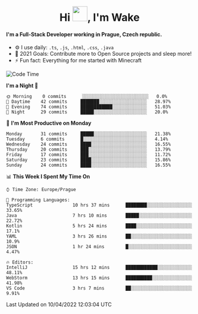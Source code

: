 <h1 align="center">Hi <img src="https://raw.githubusercontent.com/MrWakeCZ/MrWakeCZ/master/Hi.gif" width="40px" />, I'm Wake</h1>

#### I'm a Full-Stack Developer working in Prague, Czech republic.
- ⚙️ I use daily: `.ts`, `.js`, `.html`, `.css`, `.java`
- 🥅 2021 Goals: Contribute more to Open Source projects and sleep more!
- ⚡ Fun fact: Everything for me started with Minecraft

<!--START_SECTION:waka-->
![Code Time](http://img.shields.io/badge/Code%20Time-2%2C298%20hrs%2010%20mins-blue)

**I'm a Night 🦉** 

```text
🌞 Morning    0 commits      ░░░░░░░░░░░░░░░░░░░░░░░░░   0.0% 
🌆 Daytime    42 commits     ███████░░░░░░░░░░░░░░░░░░   28.97% 
🌃 Evening    74 commits     ████████████░░░░░░░░░░░░░   51.03% 
🌙 Night      29 commits     █████░░░░░░░░░░░░░░░░░░░░   20.0%

```
📅 **I'm Most Productive on Monday** 

```text
Monday       31 commits     █████░░░░░░░░░░░░░░░░░░░░   21.38% 
Tuesday      6 commits      █░░░░░░░░░░░░░░░░░░░░░░░░   4.14% 
Wednesday    24 commits     ████░░░░░░░░░░░░░░░░░░░░░   16.55% 
Thursday     20 commits     ███░░░░░░░░░░░░░░░░░░░░░░   13.79% 
Friday       17 commits     ███░░░░░░░░░░░░░░░░░░░░░░   11.72% 
Saturday     23 commits     ████░░░░░░░░░░░░░░░░░░░░░   15.86% 
Sunday       24 commits     ████░░░░░░░░░░░░░░░░░░░░░   16.55%

```


📊 **This Week I Spent My Time On** 

```text
⌚︎ Time Zone: Europe/Prague

💬 Programming Languages: 
TypeScript               10 hrs 37 mins      ████████░░░░░░░░░░░░░░░░░   33.65% 
Java                     7 hrs 10 mins       █████░░░░░░░░░░░░░░░░░░░░   22.72% 
Kotlin                   5 hrs 24 mins       ████░░░░░░░░░░░░░░░░░░░░░   17.1% 
YAML                     3 hrs 26 mins       ██░░░░░░░░░░░░░░░░░░░░░░░   10.9% 
JSON                     1 hr 24 mins        █░░░░░░░░░░░░░░░░░░░░░░░░   4.47%

🔥 Editors: 
IntelliJ                 15 hrs 12 mins      ████████████░░░░░░░░░░░░░   48.11% 
WebStorm                 13 hrs 15 mins      ██████████░░░░░░░░░░░░░░░   41.98% 
VS Code                  3 hrs 7 mins        ██░░░░░░░░░░░░░░░░░░░░░░░   9.91%

```


 Last Updated on 10/04/2022 12:03:04 UTC
<!--END_SECTION:waka-->
